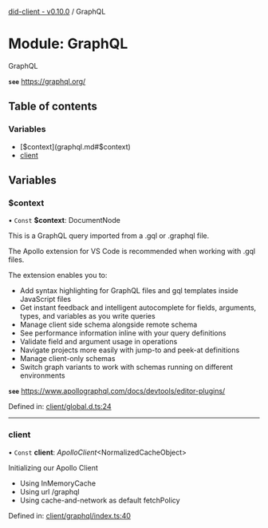 [did-client - v0.10.0](../README.md) / GraphQL

# Module: GraphQL

GraphQL

**`see`** https://graphql.org/

## Table of contents

### Variables

- [$context](graphql.md#$context)
- [client](graphql.md#client)

## Variables

### $context

• `Const` **$context**: DocumentNode

This is a GraphQL query imported from a .gql or .graphql file.

The Apollo extension for VS Code is recommended when working with
.gql files.

The extension enables you to:

* Add syntax highlighting for GraphQL files and gql templates inside JavaScript files
* Get instant feedback and intelligent autocomplete for fields, arguments, types, and variables as you write queries
* Manage client side schema alongside remote schema
* See performance information inline with your query definitions
* Validate field and argument usage in operations
* Navigate projects more easily with jump-to and peek-at definitions
* Manage client-only schemas
* Switch graph variants to work with schemas running on different environments

**`see`** https://www.apollographql.com/docs/devtools/editor-plugins/

Defined in: [client/global.d.ts:24](https://github.com/Puzzlepart/did/blob/dev/client/global.d.ts#L24)

___

### client

• `Const` **client**: *ApolloClient*<NormalizedCacheObject\>

Initializing our Apollo Client

* Using InMemoryCache
* Using url /graphql
* Using cache-and-network as default fetchPolicy

Defined in: [client/graphql/index.ts:40](https://github.com/Puzzlepart/did/blob/dev/client/graphql/index.ts#L40)
